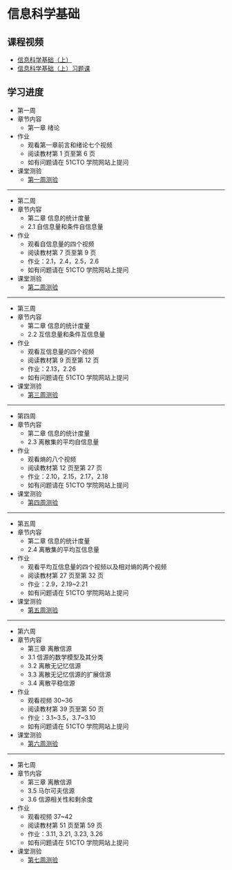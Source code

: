 # 信息科学基础

## 课程视频

- [信息科学基础（上）](http://edu.51cto.com/course/course_id-6578.html)  
- [信息科学基础（上）习题课](http://edu.51cto.com/course/course_id-8511.html)  

## 学习进度

- 第一周
- 章节内容
  - 第一章 绪论
- 作业
  - 观看第一章前言和绪论七个视频  
  - 阅读教材第 1 页至第 6 页  
  - 如有问题请在 51CTO 学院网站上提问  
- 课堂测验  
  - [第一周测验](test/01.md)  

---

- 第二周
- 章节内容
  - 第二章 信息的统计度量
  - 2.1 自信息量和条件自信息量
- 作业
  - 观看自信息量的四个视频  
  - 阅读教材第 7 页至第 9 页  
  - 作业：2.1，2.4，2.5，2.6  
  - 如有问题请在 51CTO 学院网站上提问  
- 课堂测验  
  - [第二周测验](test/02.md)  

---

- 第三周
- 章节内容
  - 第二章 信息的统计度量
  - 2.2 互信息量和条件互信息量
- 作业
  - 观看互信息量的四个视频  
  - 阅读教材第 9 页至第 12 页  
  - 作业：2.13，2.26  
  - 如有问题请在 51CTO 学院网站上提问  
- 课堂测验  
  - [第三周测验](test/03.md)  

---

- 第四周
- 章节内容
  - 第二章 信息的统计度量
  - 2.3 离散集的平均自信息量
- 作业
  - 观看熵的八个视频  
  - 阅读教材第 12 页至第 27 页  
  - 作业：2.10，2.15，2.17，2.18  
  - 如有问题请在 51CTO 学院网站上提问  
- 课堂测验  
  - [第四周测验](test/04.md)  

---

- 第五周
- 章节内容
  - 第二章 信息的统计度量
  - 2.4 离散集的平均互信息量
- 作业
  - 观看平均互信息量的四个视频以及相对熵的两个视频  
  - 阅读教材第 27 页至第 32 页  
  - 作业：2.9，2.19~2.21  
  - 如有问题请在 51CTO 学院网站上提问  
- 课堂测验  
  - [第五周测验](test/05.md)  

---

- 第六周
- 章节内容
  - 第三章 离散信源
  - 3.1 信源的数学模型及其分类
  - 3.2 离散无记忆信源
  - 3.3 离散无记忆信源的扩展信源
  - 3.4 离散平稳信源
- 作业
  - 观看视频 30~36
  - 阅读教材第 39 页至第 50 页  
  - 作业：3.1~3.5，3.7~3.10  
  - 如有问题请在 51CTO 学院网站上提问  
- 课堂测验  
  - [第六周测验](test/06.md)  

---

- 第七周
- 章节内容
  - 第三章 离散信源
  - 3.5 马尔可夫信源
  - 3.6 信源相关性和剩余度
- 作业
  - 观看视频 37~42
  - 阅读教材第 51 页至第 59 页  
  - 作业：3.11, 3.21, 3.23, 3.26
  - 如有问题请在 51CTO 学院网站上提问  
- 课堂测验  
  - [第七周测验](test/07.md)  


